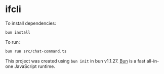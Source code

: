 # ifcli

To install dependencies:

```bash
bun install
```

To run:

```bash
bun run src/chat-command.ts
```

This project was created using `bun init` in bun v1.1.27. [Bun](https://bun.sh) is a fast all-in-one JavaScript runtime.

